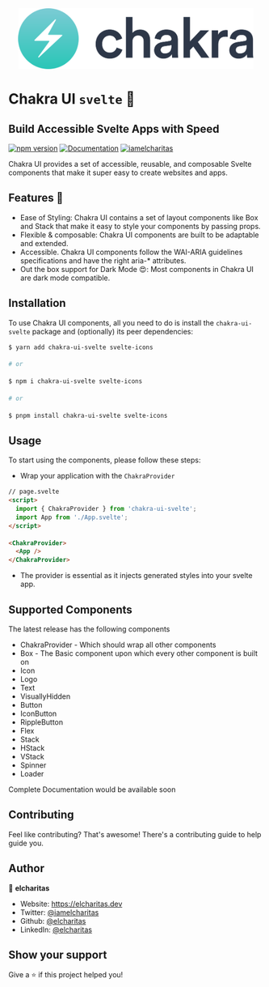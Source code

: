<div align="center">
    <img src="./static/logo-light.svg" style="max-height: 120px" />
</div>

# Chakra UI `svelte` 👋

## Build Accessible Svelte Apps with Speed

[![npm version](https://badge.fury.io/js/chakra-ui-svelte.svg)](https://www.npmjs.com/package/chakra-ui-svelte)
[![Documentation](https://img.shields.io/badge/documentation-yes-brightgreen.svg)](#)
[![iamelcharitas](https://img.shields.io/twitter/follow/iamelcharitas.svg?style=)](https://twitter.com/iamelcharitas)

Chakra UI provides a set of accessible, reusable, and composable Svelte components that make it super easy to create websites and apps.

## Features 🚀

- Ease of Styling: Chakra UI contains a set of layout components like Box and Stack that make it easy to style your components by passing props.
- Flexible & composable: Chakra UI components are built to be adaptable and extended.
- Accessible. Chakra UI components follow the WAI-ARIA guidelines specifications and have the right aria-\* attributes.
- Out the box support for Dark Mode 😍: Most components in Chakra UI are dark mode compatible.

## Installation

To use Chakra UI components, all you need to do is install the `chakra-ui-svelte` package and (optionally) its peer dependencies:

```sh
$ yarn add chakra-ui-svelte svelte-icons

# or

$ npm i chakra-ui-svelte svelte-icons

# or

$ pnpm install chakra-ui-svelte svelte-icons
```

## Usage

To start using the components, please follow these steps:

- Wrap your application with the `ChakraProvider`

```html
// page.svelte
<script>
  import { ChakraProvider } from 'chakra-ui-svelte';
  import App from './App.svelte';
</script>

<ChakraProvider>
  <App />
</ChakraProvider>
```

- The provider is essential as it injects generated styles into your svelte app.

## Supported Components

The latest release has the following components

- ChakraProvider - Which should wrap all other components
- Box - The Basic component upon which every other component is built on
- Icon
- Logo
- Text
- VisuallyHidden
- Button
- IconButton
- RippleButton
- Flex
- Stack
- HStack
- VStack
- Spinner
- Loader

Complete Documentation would be available soon

## Contributing

Feel like contributing? That's awesome! There's a contributing guide to help guide you.

## Author

👤 **elcharitas**

- Website: https://elcharitas.dev
- Twitter: [@iamelcharitas](https://twitter.com/iamelcharitas)
- Github: [@elcharitas](https://github.com/elcharitas)
- LinkedIn: [@elcharitas](https://linkedin.com/in/elcharitas)

## Show your support

Give a ⭐️ if this project helped you!
